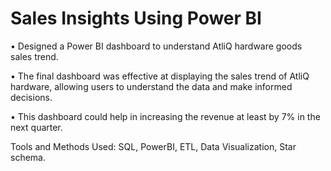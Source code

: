 # Sales Insights Using Power BI

• Designed a Power BI dashboard to understand AtliQ hardware goods sales trend.

• The final dashboard was effective at displaying the sales trend of AtliQ hardware, allowing users to understand 
the data and make informed decisions.

• This dashboard could help in increasing the revenue at least by 7% in the next quarter. 

Tools and Methods Used: SQL, PowerBI, ETL, Data Visualization, Star schema.
